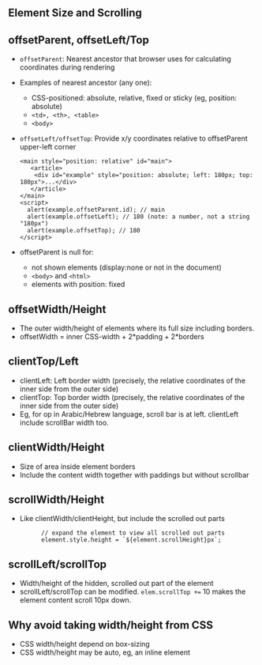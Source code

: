 ## Element Size and Scrolling

## offsetParent, offsetLeft/Top
- `offsetParent`: Nearest ancestor that browser uses for calculating coordinates during rendering
- Examples of nearest ancestor (any one):
  - CSS-positioned: absolute, relative, fixed or sticky (eg, position: absolute)
  - `<td>, <th>, <table>`
  - `<body>`
- `offsetLeft/offsetTop`: Provide x/y coordinates relative to offsetParent upper-left corner
  
      <main style="position: relative" id="main">
         <article>
          <div id="example" style="position: absolute; left: 180px; top: 180px">...</div>
         </article>
      </main>
      <script>
        alert(example.offsetParent.id); // main
        alert(example.offsetLeft); // 180 (note: a number, not a string "180px")
        alert(example.offsetTop); // 180
      </script>
      
- offsetParent is null for:
  - not shown elements (display:none or not in the document)
  - `<body>` and `<html>`
  - elements with position: fixed

## offsetWidth/Height
- The outer width/height of elements where its full size including borders.
- offsetWidth = inner CSS-width + 2\*padding + 2\*borders

## clientTop/Left
- clientLeft: Left border width (precisely, the relative coordinates of the inner side from the outer side)
- clientTop: Top border width (precisely, the relative coordinates of the inner side from the outer side)
- Eg, for op in Arabic/Hebrew language, scroll bar is at left. clientLeft include scrollBar width too.

## clientWidth/Height
- Size of area inside element borders
- Include the content width together with paddings but without scrollbar

## scrollWidth/Height
- Like clientWidth/clientHeight, but include the scrolled out parts

            // expand the element to view all scrolled out parts
            element.style.height = `${element.scrollHeight}px`;
            
## scrollLeft/scrollTop
- Width/height of the hidden, scrolled out part of the element
- scrollLeft/scrollTop can be modified. `elem.scrollTop +=` 10 makes the element content scroll 10px down.

## Why avoid taking width/height from CSS
- CSS width/height depend on box-sizing
- CSS width/height may be auto, eg, an inline element
